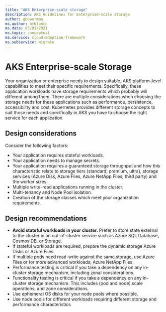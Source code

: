 ```yaml
---
title: "AKS Enterprise-scale storage"
description: AKS Guidelines for Enterprise-scale storage
author: gbowerman
ms.author: brblanch
ms.date: 03/01/2021
ms.topic: conceptual
ms.service: cloud-adoption-framework
ms.subservice: migrate
---
```


# AKS Enterprise-scale Storage

Your organization or enterprise needs to design suitable, AKS platform-level capabilities to meet their specific requirements. Specifically, these application workloads have storage requirements which probably will different among them. There are multiple considerations when choosing the storage needs for these applications such as performance, persistence, accessibility and cost. Kubernetes provides different storage concepts to suit those needs and specifically in AKS you have to choose the right service for each application.

## Design considerations

Consider the following factors:

- Your application requires stateful workloads.
- Your application needs to manage secrets.
- Your application requires a guaranteed storage throughput and how this characteristic relate to storage tiers (standard, premium, ultra), storage services (Azure Disk, Azure Files, Azure NetApp Files, third party)  and the worker sizes.
- Multiple write-read applications running in the cluster.
- Multi-tenancy and Node Pool isolation.
- Creation of the storage classes which meet your organization requirements.

## Design recommendations

- **Avoid stateful workloads in your cluster.** Prefer to store state external to the cluster in an out-of-cluster service such as Azure SQL Database, Cosmos DB, or Storage.
- If stateful workloads are required, prepare the dynamic storage Azure Disks or Azure Files
- If multiple pods need read-write against the same storage, use Azure Files or for more advanced workloads, Azure NetApp Files.
- Performance testing is critical if you take a dependency on any in-cluster storage mechanism, including zonal considerations.
- Functionality testing is critical if you take a dependency on any in-cluster storage mechanism. This includes (pod and node) scale operations, and zone considerations.
- Use ephemeral OS disks for your node pools where possible.
- Use node pools for different workloads requiring different storage and performance characteristics
